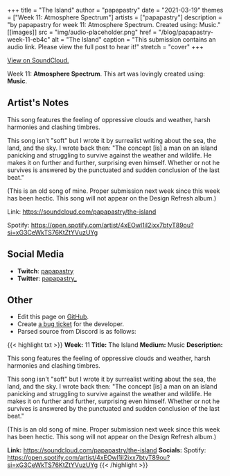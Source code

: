 +++
title =       "The Island"
author =      "papapastry"
date =        "2021-03-19"
themes =      ["Week 11: Atmosphere Spectrum"]
artists =     ["papapastry"]
description = "by papapastry for week 11: Atmosphere Spectrum. Created using: Music."
[[images]]
      src = "img/audio-placeholder.png"
      href = "/blog/papapastry-week-11-eb4c"
      alt = "The Island"
      caption = "This submission contains an audio link. Please view the full post to hear it!"
      stretch = "cover"
+++


[View on SoundCloud.](https://soundcloud.com/papapastry/the-island)


Week 11: **Atmosphere Spectrum**. This art was lovingly created using: **Music**.

## Artist's Notes

This song features the feeling of oppressive clouds and weather, harsh harmonies and clashing timbres.

This song isn't "soft" but I wrote it by surrealist writing about the sea, the land, and the sky. I wrote back then: "The concept [is] a man on an island panicking and struggling to survive against the weather and wildlife. He makes it on further and further, surprising even himself. Whether or not he survives is answered by the punctuated and sudden conclusion of the last beat."

(This is an old song of mine. Proper submission next week since this week has been hectic. This song will not appear on the Design Refresh album.)

Link: https://soundcloud.com/papapastry/the-island

Spotify: https://open.spotify.com/artist/4xEOwl1iI2ixx7btyT89ou?si=xG3CeWkTS76KtZtYVuzUYg

## Social Media

- **Twitch**: <a href='https://twitch.tv/papapastry' target='_blank'>papapastry</a>
- **Twitter**: <a href='https://twitter.com/papapastry_' target='_blank'>papapastry_</a>

## Other

- Edit this page on [GitHub](https://github.com/teaminkling/web-refresh/edit/main/content/blog/papapastry-week-11-eb4c.md).
- Create [a bug ticket](https://github.com/teaminkling/web-refresh/issues/new?assignees=&labels=bug&template=problem-report.md&title=) for the developer.
- Parsed source from Discord is as follows:

{{< highlight txt >}}
**Week:** 11
**Title:** The Island
**Medium:** Music
**Description:**

This song features the feeling of oppressive clouds and weather, harsh harmonies and clashing timbres.

This song isn't "soft" but I wrote it by surrealist writing about the sea, the land, and the sky. I wrote back then: "The concept [is] a man on an island panicking and struggling to survive against the weather and wildlife. He makes it on further and further, surprising even himself. Whether or not he survives is answered by the punctuated and sudden conclusion of the last beat."

(This is an old song of mine. Proper submission next week since this week has been hectic. This song will not appear on the Design Refresh album.)

**Link:** https://soundcloud.com/papapastry/the-island
**Socials:** Spotify: https://open.spotify.com/artist/4xEOwl1iI2ixx7btyT89ou?si=xG3CeWkTS76KtZtYVuzUYg
{{< /highlight >}}